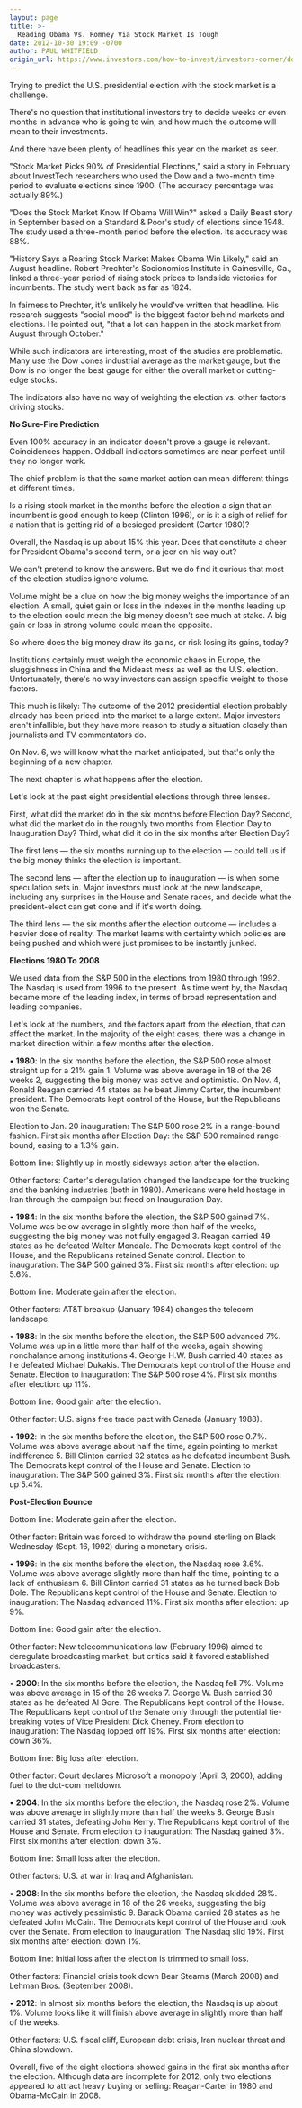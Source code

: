 ```yaml
---
layout: page
title: >-
  Reading Obama Vs. Romney Via Stock Market Is Tough
date: 2012-10-30 19:09 -0700
author: PAUL WHITFIELD
origin_url: https://www.investors.com/how-to-invest/investors-corner/does-stock-market-predict-winner
---
```





Trying to predict the U.S. presidential election with the stock market is a challenge.


There's no question that institutional investors try to decide weeks or even months in advance who is going to win, and how much the outcome will mean to their investments.


And there have been plenty of headlines this year on the market as seer.


"Stock Market Picks 90% of Presidential Elections," said a story in February about InvestTech researchers who used the Dow and a two-month time period to evaluate elections since 1900. (The accuracy percentage was actually 89%.)


"Does the Stock Market Know If Obama Will Win?" asked a Daily Beast story in September based on a Standard & Poor's study of elections since 1948. The study used a three-month period before the election. Its accuracy was 88%.


"History Says a Roaring Stock Market Makes Obama Win Likely," said an August headline. Robert Prechter's Socionomics Institute in Gainesville, Ga., linked a three-year period of rising stock prices to landslide victories for incumbents. The study went back as far as 1824.


In fairness to Prechter, it's unlikely he would've written that headline. His research suggests "social mood" is the biggest factor behind markets and elections. He pointed out, "that a lot can happen in the stock market from August through October."


While such indicators are interesting, most of the studies are problematic. Many use the Dow Jones industrial average as the market gauge, but the Dow is no longer the best gauge for either the overall market or cutting-edge stocks.


The indicators also have no way of weighting the election vs. other factors driving stocks.


**No Sure-Fire Prediction**


Even 100% accuracy in an indicator doesn't prove a gauge is relevant. Coincidences happen. Oddball indicators sometimes are near perfect until they no longer work.


The chief problem is that the same market action can mean different things at different times.


Is a rising stock market in the months before the election a sign that an incumbent is good enough to keep (Clinton 1996), or is it a sigh of relief for a nation that is getting rid of a besieged president (Carter 1980)?


Overall, the Nasdaq is up about 15% this year. Does that constitute a cheer for President Obama's second term, or a jeer on his way out?


We can't pretend to know the answers. But we do find it curious that most of the election studies ignore volume.


Volume might be a clue on how the big money weighs the importance of an election. A small, quiet gain or loss in the indexes in the months leading up to the election could mean the big money doesn't see much at stake. A big gain or loss in strong volume could mean the opposite.


So where does the big money draw its gains, or risk losing its gains, today?


Institutions certainly must weigh the economic chaos in Europe, the sluggishness in China and the Mideast mess as well as the U.S. election. Unfortunately, there's no way investors can assign specific weight to those factors.


This much is likely: The outcome of the 2012 presidential election probably already has been priced into the market to a large extent. Major investors aren't infallible, but they have more reason to study a situation closely than journalists and TV commentators do.


On Nov. 6, we will know what the market anticipated, but that's only the beginning of a new chapter.


The next chapter is what happens after the election.


Let's look at the past eight presidential elections through three lenses.


First, what did the market do in the six months before Election Day? Second, what did the market do in the roughly two months from Election Day to Inauguration Day? Third, what did it do in the six months after Election Day?


The first lens — the six months running up to the election — could tell us if the big money thinks the election is important.


The second lens — after the election up to inauguration — is when some speculation sets in. Major investors must look at the new landscape, including any surprises in the House and Senate races, and decide what the president-elect can get done and if it's worth doing.


The third lens — the six months after the election outcome — includes a heavier dose of reality. The market learns with certainty which policies are being pushed and which were just promises to be instantly junked.


**Elections 1980 To 2008**


We used data from the S&P 500 in the elections from 1980 through 1992. The Nasdaq is used from 1996 to the present. As time went by, the Nasdaq became more of the leading index, in terms of broad representation and leading companies.


Let's look at the numbers, and the factors apart from the election, that can affect the market. In the majority of the eight cases, there was a change in market direction within a few months after the election.


• **1980**: In the six months before the election, the S&P 500 rose almost straight up for a 21% gain 1. Volume was above average in 18 of the 26 weeks 2, suggesting the big money was active and optimistic. On Nov. 4, Ronald Reagan carried 44 states as he beat Jimmy Carter, the incumbent president. The Democrats kept control of the House, but the Republicans won the Senate.


Election to Jan. 20 inauguration: The S&P 500 rose 2% in a range-bound fashion. First six months after Election Day: the S&P 500 remained range-bound, easing to a 1.3% gain.


Bottom line: Slightly up in mostly sideways action after the election.


Other factors: Carter's deregulation changed the landscape for the trucking and the banking industries (both in 1980). Americans were held hostage in Iran through the campaign but freed on Inauguration Day.


• **1984**: In the six months before the election, the S&P 500 gained 7%. Volume was below average in slightly more than half of the weeks, suggesting the big money was not fully engaged 3. Reagan carried 49 states as he defeated Walter Mondale. The Democrats kept control of the House, and the Republicans retained Senate control. Election to inauguration: The S&P 500 gained 3%. First six months after election: up 5.6%.


Bottom line: Moderate gain after the election.


Other factors: AT&T breakup (January 1984) changes the telecom landscape.


• **1988**: In the six months before the election, the S&P 500 advanced 7%. Volume was up in a little more than half of the weeks, again showing nonchalance among institutions 4. George H.W. Bush carried 40 states as he defeated Michael Dukakis. The Democrats kept control of the House and Senate. Election to inauguration: The S&P 500 rose 4%. First six months after election: up 11%.


Bottom line: Good gain after the election.


Other factor: U.S. signs free trade pact with Canada (January 1988).


• **1992**: In the six months before the election, the S&P 500 rose 0.7%. Volume was above average about half the time, again pointing to market indifference 5. Bill Clinton carried 32 states as he defeated incumbent Bush. The Democrats kept control of the House and Senate. Election to inauguration: The S&P 500 gained 3%. First six months after the election: up 5.4%.


**Post-Election Bounce**


Bottom line: Moderate gain after the election.


Other factor: Britain was forced to withdraw the pound sterling on Black Wednesday (Sept. 16, 1992) during a monetary crisis.


• **1996**: In the six months before the election, the Nasdaq rose 3.6%. Volume was above average slightly more than half the time, pointing to a lack of enthusiasm 6. Bill Clinton carried 31 states as he turned back Bob Dole. The Republicans kept control of the House and Senate. Election to inauguration: The Nasdaq advanced 11%. First six months after election: up 9%.


Bottom line: Good gain after the election.


Other factor: New telecommunications law (February 1996) aimed to deregulate broadcasting market, but critics said it favored established broadcasters.


• **2000**: In the six months before the election, the Nasdaq fell 7%. Volume was above average in 15 of the 26 weeks 7. George W. Bush carried 30 states as he defeated Al Gore. The Republicans kept control of the House. The Republicans kept control of the Senate only through the potential tie-breaking votes of Vice President Dick Cheney. From election to inauguration: The Nasdaq lopped off 19%. First six months after election: down 36%.


Bottom line: Big loss after election.


Other factor: Court declares Microsoft a monopoly (April 3, 2000), adding fuel to the dot-com meltdown.


• **2004**: In the six months before the election, the Nasdaq rose 2%. Volume was above average in slightly more than half the weeks 8. George Bush carried 31 states, defeating John Kerry. The Republicans kept control of the House and Senate. From election to inauguration: The Nasdaq gained 3%. First six months after election: down 3%.


Bottom line: Small loss after the election.


Other factors: U.S. at war in Iraq and Afghanistan.


• **2008**: In the six months before the election, the Nasdaq skidded 28%. Volume was above average in 18 of the 26 weeks, suggesting the big money was actively pessimistic 9. Barack Obama carried 28 states as he defeated John McCain. The Democrats kept control of the House and took over the Senate. From election to inauguration: The Nasdaq slid 19%. First six months after election: down 1%.


Bottom line: Initial loss after the election is trimmed to small loss.


Other factors: Financial crisis took down Bear Stearns (March 2008) and Lehman Bros. (September 2008).


• **2012**: In almost six months before the election, the Nasdaq is up about 1%. Volume looks like it will finish above average in slightly more than half of the weeks.


Other factors: U.S. fiscal cliff, European debt crisis, Iran nuclear threat and China slowdown.


Overall, five of the eight elections showed gains in the first six months after the election. Although data are incomplete for 2012, only two elections appeared to attract heavy buying or selling: Reagan-Carter in 1980 and Obama-McCain in 2008.




